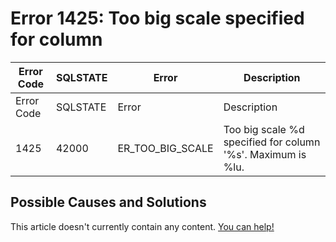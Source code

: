 
# Error 1425: Too big scale specified for column


| Error Code | SQLSTATE | Error | Description |
| --- | --- | --- | --- |
| Error Code | SQLSTATE | Error | Description |
| 1425 | 42000 | ER_TOO_BIG_SCALE | Too big scale %d specified for column '%s'. Maximum is %lu. |




## Possible Causes and Solutions


This article doesn't currently contain any content. [You can help!](/kb/en/writing-and-editing-knowledge-base-articles/)

